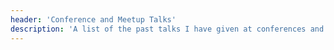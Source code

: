 ```yaml
---
header: 'Conference and Meetup Talks'
description: 'A list of the past talks I have given at conferences and meetups, including topics around Jamstack, Frontend tools, and static sites.'
---
```

